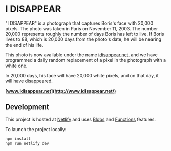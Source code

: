 # I DISAPPEAR

"I DISAPPEAR" is a photograph that captures Boris's face with 20,000 pixels. The photo was taken in Paris on November 11, 2003. The number 20,000 represents roughly the number of days Boris has left to live. If Boris lives to 88, which is 20,000 days from the photo's date, he will be nearing the end of his life.

This photo is now available under the name [idisappear.net](http://www.idisappear.net/), and we have programmed a daily random replacement of a pixel in the photograph with a white one.

In 20,000 days, his face will have 20,000 white pixels, and on that day, it will have disappeared.

**[www.idisappear.net](http://www.idisappear.net/)**

## Development

This project is hosted at [Netlify](https://www.netlify.com/) and uses [Blobs](https://docs.netlify.com/blobs/overview/) and [Functions](https://docs.netlify.com/functions/overview/) features.

To launch the project locally:

```sh
npm install
npm run netlify dev
```
